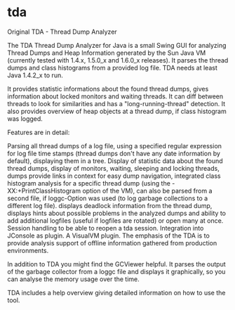 # tda
Original TDA - Thread Dump Analyzer

The TDA Thread Dump Analyzer for Java is a small Swing GUI for analyzing Thread Dumps and Heap Information generated by the Sun Java VM (currently tested with 1.4.x, 1.5.0_x and 1.6.0_x releases). It parses the thread dumps and class histograms from a provided log file. TDA needs at least Java 1.4.2_x to run.

It provides statistic informations about the found thread dumps, gives information about locked monitors and waiting threads. It can diff between threads to look for similarities and has a "long-running-thread" detection. It also provides overview of heap objects at a thread dump, if class histogram was logged.

Features are in detail:

Parsing all thread dumps of a log file, using a specified regular expression for log file time stamps (thread dumps don't have any date information by default), displaying them in a tree.
Display of statistic data about the found thread dumps, display of monitors, waiting, sleeping and locking threads, dumps provide links in context for easy dump navigation,
integrated class histogram analysis for a specific thread dump (using the -XX:+PrintClassHistogram option of the VM), can also be parsed from a second file, if loggc-Option was used (to log garbage collections to a different log file).
displays deadlock information from the thread dump, displays hints about possible problems in the analyzed dumps and
ability to add additional logfiles (useful if logfiles are rotated) or open many at once.
Session handling to be able to reopen a tda session.
Integration into JConsole as plugin.
A VisualVM plugin.
The emphasis of the TDA is to provide analysis support of offline information gathered from production environments.

In addition to TDA you might find the GCViewer helpful. It parses the output of the garbage collector from a loggc file and displays it graphically, so you can analyse the memory usage over the time.

TDA includes a help overview giving detailed information on how to use the tool.



